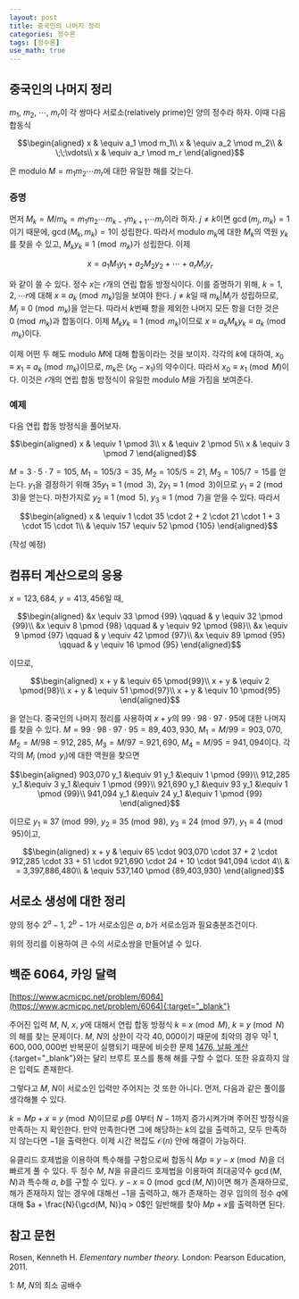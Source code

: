 ```yaml
---
layout: post
title: 중국인의 나머지 정리
categories: 정수론
tags: [정수론]
use_math: true
---
```


## 중국인의 나머지 정리

$m_1$, $m_2$, $\cdots$, $m_r$이 각 쌍마다 서로소(relatively prime)인 양의 정수라 하자. 이때 다음 합동식

$$\begin{aligned}
x & \equiv a_1 \mod m_1\\
x & \equiv a_2 \mod m_2\\
& \;\;\vdots\\
x & \equiv a_r \mod m_r
\end{aligned}$$

은 modulo $M = m_1 m_2 \cdots m_r$에 대한 유일한 해를 갖는다.


### 증명

먼저 $M_k = M / m_k = m_1 m_2 \cdots m_{k-1}m_{k+1}\cdots m_r$이라 하자. $j \neq k$이면 $\gcd(m_j,m_k)=1$이기 때문에, $\gcd(M_k,m_k)=1$이 성립한다. 따라서 modulo $m_k$에 대한 $M_k$의 역원 $y_k$를 찾을 수 있고, $M_k y_k \equiv 1 \pmod {m_k}$가 성립한다. 이제

$$
x = a_1 M_1 y_1 + a_2 M_2 y_2 + \cdots + a_r M_r y_r
$$

와 같이 쓸 수 있다.
정수 $x$는 $r$개의 연립 합동 방정식이다. 이를 증명하기 위해, $k=1, 2, \cdots r$에 대해 $x \equiv a_k \pmod {m_k}$임을 보여야 한다. $j\neq k$일 때 $m_k | M_j$가 성립하므로, $M_j \equiv 0\pmod {m_k}$을 얻는다. 따라서 $k$번째 항을 제외한 나머지 모든 항을 더한 것은 $0\pmod {m_k}$과 합동이다. 이제 $M_k y_k \equiv 1 \pmod {m_k}$이므로 $x\equiv a_k M_k y_k \equiv a_k \pmod {m_k}$이다.

이제 어떤 두 해도 modulo $M$에 대해 합동이라는 것을 보이자. 각각의 $k$에 대하여, $x_0 \equiv x_1 \equiv a_k \pmod {m_k}$이므로, $m_k$은 $(x_0 - x_1)$의 약수이다. 따라서 $x_0 \equiv x_1 \pmod M$이다. 이것은 $r$개의 연립 합동 방정식이 유일한 modulo $M$을 가짐을 보여준다.

### 예제

다음 연립 합동 방정식을 풀어보자.

$$\begin{aligned}
x & \equiv 1 \pmod 3\\
x & \equiv 2 \pmod 5\\
x & \equiv 3 \pmod 7
\end{aligned}$$

$M = 3 \cdot 5 \cdot 7 = 105$, $M_1 = 105 / 3 = 35$, $M_2 = 105 / 5 = 21$, $M_3 = 105 / 7 = 15$를 얻는다. $y_1$을 결정하기 위해 $35y_1 \equiv 1 \pmod 3$, $2y_1 \equiv 1 \pmod 3$이므로 $y_1 \equiv 2 \pmod 3$을 얻는다. 마찬가지로 $y_2 \equiv 1 \pmod 5$, $y_3 \equiv 1 \pmod 7$을 얻을 수 있다. 따라서

$$\begin{aligned}
x & \equiv 1 \cdot 35 \cdot 2 + 2 \cdot 21 \cdot 1 + 3 \cdot 15 \cdot 1\\
& \equiv 157 \equiv 52 \pmod {105}
\end{aligned}$$



(작성 예정)

## 컴퓨터 계산으로의 응용

$x=123,684$, $y=413,456$일 때,

$$\begin{aligned}
&x \equiv 33 \pmod {99} \qquad & y  \equiv 32 \pmod {99}\\
&x \equiv 8 \pmod {98} \qquad & y  \equiv 92 \pmod {98}\\
&x \equiv 9 \pmod {97} \qquad & y  \equiv 42 \pmod {97}\\
&x \equiv 89 \pmod {95} \qquad & y  \equiv 16 \pmod {95}
\end{aligned}$$

이므로,

$$\begin{aligned}
x + y & \equiv 65 \pmod{99}\\
x + y & \equiv 2 \pmod{98}\\
x + y & \equiv 51 \pmod{97}\\
x + y & \equiv 10 \pmod{95}
\end{aligned}$$

을 얻는다. 중국인의 나머지 정리를 사용하여 $x+y$의 $99\cdot 98 \cdot 97 \cdot 95$에 대한 나머지를 찾을 수 있다. $M = 99\cdot 98\cdot 97\cdot 95 = 89,403,930$, $M_1 = M / 99 = 903,070$, $M_2 = M / 98 = 912,285$, $M_3 = M / 97 = 921, 690$, $M_4 = M / 95 = 941, 094$이다. 각각의 $M_i \pmod{y_i}$에 대한 역원을 찾으면

$$\begin{aligned}
903,070 y_1 &\equiv 91 y_1 &\equiv 1 \pmod {99}\\
912,285 y_1 &\equiv 3 y_1 &\equiv 1 \pmod {99}\\
921,690 y_1 &\equiv 93 y_1 &\equiv 1 \pmod {99}\\
941,094 y_1 &\equiv 24 y_1 &\equiv 1 \pmod {99}
\end{aligned}$$

이므로 $y_1 \equiv 37 \pmod{99}$, $y_2 \equiv 35 \pmod{98}$, $y_3 \equiv 24 \pmod{97}$, $y_1 \equiv 4 \pmod{95}$이고,

$$\begin{aligned}
x + y & \equiv 65 \cdot 903,070 \cdot 37 + 2 \cdot 912,285 \cdot 33 + 51 \cdot 921,690 \cdot 24 + 10 \cdot 941,094 \cdot 4\\
& = 3,397,886,480\\
& \equiv 537,140 \pmod {89,403,930}
\end{aligned}$$

## 서로소 생성에 대한 정리

양의 정수 $2^a - 1$, $2^b - 1$가 서로소임은 $a$, $b$가 서로소임과 필요충분조건이다.

위의 정리를 이용하여 큰 수의 서로소쌍을 만들어낼 수 있다. 


## 백준 6064, 카잉 달력

[https://www.acmicpc.net/problem/6064](https://www.acmicpc.net/problem/6064){:target="_blank"}

주어진 입력 $M$, $N$, $x$, $y$에 대해서 연립 합동 방정식 $k \equiv x \pmod M$, $k \equiv y \pmod N$의 해를 찾는 문제이다. $M$, $N$의 상한이 각각 $40,000$이기 때문에 최악의 경우 약<sup>[1](#footnote_1)</sup> $1,600,000,000$번 반복문이 실행되기 때문에 비슷한 문제 [1476, 날짜 계산](https://www.acmicpc.net/problem/1476){:target="_blank"}와는 달리 브루트 포스를 통해 해를 구할 수 없다. 또한 유효하지 않은 입력도 존재한다.

그렇다고 $M$, $N$이 서로소인 입력만 주어지는 것 또한 아니다. 먼저, 다음과 같은 풀이를 생각해볼 수 있다.

$k = Mp + x \equiv y \pmod N$이므로 $p$를 $0$부터 $N - 1$까지 증가시켜가며 주어진 방정식을 만족하는 지 확인한다. 만약 만족한다면 그에 해당하는 $k$의 값을 출력하고, 모두 만족하지 않는다면 $-1$을 출력한다. 이제 시간 복잡도 $\mathcal{O}(n)$ 안에 해결이 가능하다.

유클리드 호제법을 이용하여 특수해를 구함으로써 합동식 $Mp \equiv y - x \pmod N$을 더 빠르게 풀 수 있다. 두 정수 $M$, $N$을 유클리드 호제법을 이용하여 최대공약수 $\gcd(M, N)$과 특수해 $a$, $b$를 구할 수 있다. $y - x \equiv 0 \pmod{\gcd (M, N)}$이면 해가 존재하므로, 해가 존재하지 않는 경우에 대해선 $-1$을 출력하고, 해가 존재하는 경우 임의의 정수 $q$에 대해 $a + \frac{N}{\gcd(M, N)}q > 0$인 일반해를 찾아 $Mp + x$를 출력하면 된다.

## 참고 문헌

Rosen, Kenneth H. *Elementary number theory.* London: Pearson Education, 2011.

<a name="footnote_1">1</a>: $M$, $N$의 최소 공배수
